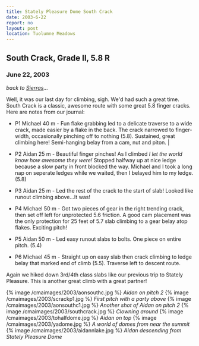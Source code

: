 ```yaml
---
title: Stately Pleasure Dome South Crack
date: 2003-6-22
report: no
layout: post
location: Tuolumne Meadows
---
```


<h2>South Crack, Grade II, 5.8 R</h2>
<h3>June 22, 2003</h3>

*back to [Sierras](#/sections/trips/2003_cali)...*

Well, it was our last day for climbing, sigh. We'd had such a great time.
South Crack is a classic, awesome route with some great 5.8 finger cracks.
Here are notes from our journal:


* P1 Michael 40 m - 
Fun flake grabbing led to a delicate traverse to a wide crack, made easier
by a flake in the back. The crack narrowed to finger-width, occasionally
pinching off to nothing (5.8). Sustained, great climbing here!
Semi-hanging belay from a cam, nut and piton. |

* P2 Aidan 25 m -
Beautiful finger pinches! As I climbed <i>I let the world know how awesome
they were!</i> Stopped halfway up at nice ledge because a slow party in
front blocked the way. Michael and I took a long nap on seperate ledges
while we waited, then I belayed him to my ledge. (5.8)

* P3 Aidan 25 m -
Led the rest of the crack to the start of slab! Looked like runout climbing
above...It was!

* P4 Michael 50 m -
Got two pieces of gear in the right trending crack, then set off left for
unprotected 5.6 friction. A good cam placement was the only protection for
25 feet of 5.7 slab climbing to a gear belay atop flakes. Exciting pitch!

* P5 Aidan 50 m -
Led easy runout slabs to bolts. One piece on entire pitch. (5.4)


* P6 Michael 45 m -
Straight up on easy slab then crack climbing to ledge belay that marked
end of climb (5.5). Traverse left to descent route.


Again we hiked down 3rd/4th class slabs like our previous trip to
Stately Pleasure. This is another great climb with a great partner!




{% image /cmaimages/2003/aonsouthc.jpg %}
<i>Aidan on pitch 2</i>
{% image /cmaimages/2003/scrackp1.jpg %}
<i>First pitch with a party above</i>
{% image /cmaimages/2003/aonsouthc1.jpg %}
<i>Another shot of Aidan on pitch 2</i>
{% image /cmaimages/2003/southcrack.jpg %}
<i>Clowning around</i>
{% image /cmaimages/2003/tohalfdome.jpg %}
<i>Aidan on top</i>
{% image /cmaimages/2003/yadome.jpg %}
<i>A world of domes from near the summit</i>
{% image /cmaimages/2003/aidannlake.jpg %}
<i>Aidan descending from Stately Pleasure Dome</i>
